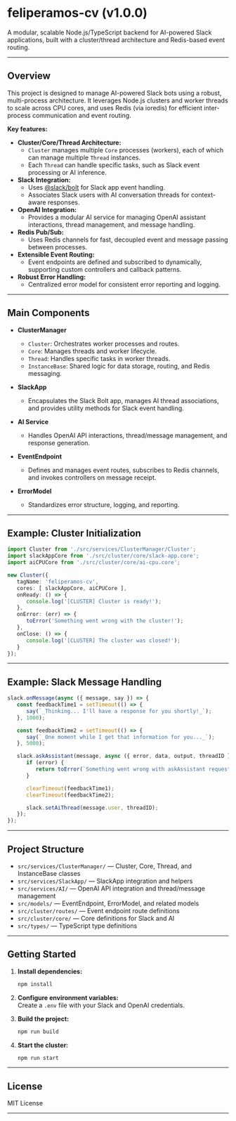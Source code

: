 # feliperamos-cv (v1.0.0)

A modular, scalable Node.js/TypeScript backend for AI-powered Slack applications, built with a cluster/thread architecture and Redis-based event routing.

---

## Overview

This project is designed to manage AI-powered Slack bots using a robust, multi-process architecture. It leverages Node.js clusters and worker threads to scale across CPU cores, and uses Redis (via ioredis) for efficient inter-process communication and event routing.

**Key features:**
- **Cluster/Core/Thread Architecture:**  
  - `Cluster` manages multiple `Core` processes (workers), each of which can manage multiple `Thread` instances.
  - Each `Thread` can handle specific tasks, such as Slack event processing or AI inference.
- **Slack Integration:**  
  - Uses [@slack/bolt](https://slack.dev/bolt-js/) for Slack app event handling.
  - Associates Slack users with AI conversation threads for context-aware responses.
- **OpenAI Integration:**  
  - Provides a modular AI service for managing OpenAI assistant interactions, thread management, and message handling.
- **Redis Pub/Sub:**  
  - Uses Redis channels for fast, decoupled event and message passing between processes.
- **Extensible Event Routing:**  
  - Event endpoints are defined and subscribed to dynamically, supporting custom controllers and callback patterns.
- **Robust Error Handling:**  
  - Centralized error model for consistent error reporting and logging.

---

## Main Components

- **ClusterManager**  
  - `Cluster`: Orchestrates worker processes and routes.
  - `Core`: Manages threads and worker lifecycle.
  - `Thread`: Handles specific tasks in worker threads.
  - `InstanceBase`: Shared logic for data storage, routing, and Redis messaging.

- **SlackApp**  
  - Encapsulates the Slack Bolt app, manages AI thread associations, and provides utility methods for Slack event handling.

- **AI Service**  
  - Handles OpenAI API interactions, thread/message management, and response generation.

- **EventEndpoint**  
  - Defines and manages event routes, subscribes to Redis channels, and invokes controllers on message receipt.

- **ErrorModel**  
  - Standardizes error structure, logging, and reporting.

---

## Example: Cluster Initialization

```typescript
import Cluster from './src/services/ClusterManager/Cluster';
import slackAppCore from './src/cluster/core/slack-app.core';
import aiCPUCore from './src/cluster/core/ai-cpu.core';

new Cluster({
   tagName: 'feliperamos-cv',
   cores: [ slackAppCore, aiCPUCore ],
   onReady: () => {
      console.log('[CLUSTER] Cluster is ready!');
   },
   onError: (err) => {
      toError('Something went wrong with the cluster!');
   },
   onClose: () => {
      console.log('[CLUSTER] The cluster was closed!');
   }
});
```

---

## Example: Slack Message Handling

```typescript
slack.onMessage(async ({ message, say }) => {
   const feedbackTime1 = setTimeout(() => {
      say(`_Thinking... I'll have a response for you shortly!_`);
   }, 1000);

   const feedbackTime2 = setTimeout(() => {
      say(`_One moment while I get that information for you..._`);
   }, 5000);

   slack.askAssistant(message, async ({ error, data, output, threadID }) => {
      if (error) {
         return toError(`Something went wrong with askAssistant request! Error caught.`);
      }

      clearTimeout(feedbackTime1);
      clearTimeout(feedbackTime2);

      slack.setAiThread(message.user, threadID);
   });
});
```

---

## Project Structure

- `src/services/ClusterManager/` — Cluster, Core, Thread, and InstanceBase classes
- `src/services/SlackApp/` — SlackApp integration and helpers
- `src/services/AI/` — OpenAI API integration and thread/message management
- `src/models/` — EventEndpoint, ErrorModel, and related models
- `src/cluster/routes/` — Event endpoint route definitions
- `src/cluster/core/` — Core definitions for Slack and AI
- `src/types/` — TypeScript type definitions

---

## Getting Started

1. **Install dependencies:**
   ```sh
   npm install
   ```

2. **Configure environment variables:**  
   Create a `.env` file with your Slack and OpenAI credentials.

3. **Build the project:**
   ```sh
   npm run build
   ```

4. **Start the cluster:**
   ```sh
   npm run start
   ```

---

## License

MIT License

---